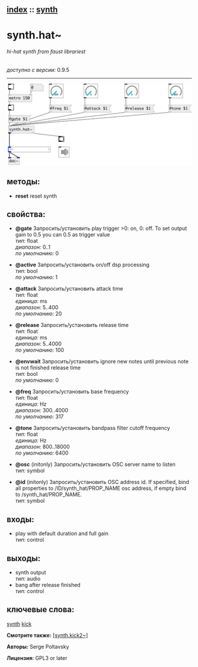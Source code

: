 [index](index.html) :: [synth](category_synth.html)
---

# synth.hat~

###### hi-hat synth from faust librariest

*доступно с версии:* 0.9.5

---




[![example](../examples/img/synth.hat~.jpg)](../examples/pd/synth.hat~.pd)





## методы:

* **reset**
reset synth<br>




## свойства:

* **@gate** 
Запросить/установить play trigger &gt;0: on, 0: off. To set output gain to 0.5 you can 0.5 as trigger
value<br>
_тип:_ float<br>
_диапазон:_ 0..1<br>
_по умолчанию:_ 0<br>

* **@active** 
Запросить/установить on/off dsp processing<br>
_тип:_ bool<br>
_по умолчанию:_ 1<br>

* **@attack** 
Запросить/установить attack time<br>
_тип:_ float<br>
_единица:_ ms<br>
_диапазон:_ 5..400<br>
_по умолчанию:_ 20<br>

* **@release** 
Запросить/установить release time<br>
_тип:_ float<br>
_единица:_ ms<br>
_диапазон:_ 5..4000<br>
_по умолчанию:_ 100<br>

* **@envwait** 
Запросить/установить ignore new notes until previous note is not finished release time<br>
_тип:_ bool<br>
_по умолчанию:_ 0<br>

* **@freq** 
Запросить/установить base frequency<br>
_тип:_ float<br>
_единица:_ Hz<br>
_диапазон:_ 300..4000<br>
_по умолчанию:_ 317<br>

* **@tone** 
Запросить/установить bandpass filter cutoff frequency<br>
_тип:_ float<br>
_единица:_ Hz<br>
_диапазон:_ 800..18000<br>
_по умолчанию:_ 6400<br>

* **@osc** (initonly)
Запросить/установить OSC server name to listen<br>
_тип:_ symbol<br>

* **@id** (initonly)
Запросить/установить OSC address id. If specified, bind all properties to /ID/synth_hat/PROP_NAME
osc address, if empty bind to /synth_hat/PROP_NAME.<br>
_тип:_ symbol<br>



## входы:

* play with default duration and full gain<br>
_тип:_ control



## выходы:

* synth output<br>
_тип:_ audio
* bang after release finished<br>
_тип:_ control



## ключевые слова:

[synth](keywords/synth.html)
[kick](keywords/kick.html)



**Смотрите также:**
[\[synth.kick2~\]](synth.kick2~.html)




**Авторы:** Serge Poltavsky




**Лицензия:** GPL3 or later





